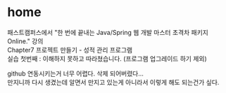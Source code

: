 # home

패스트캠퍼스에서 "한 번에 끝내는 Java/Spring 웹 개발 마스터 초격차 패키지 Online." 강의<br>
Chapter7 프로젝트 만들기 - 성적 관리 프로그램<br>
실습 첫번째 : 이해하지 못하고 따라쳤습니다. (프로그램 업그레이드 하기 제외)<br>

github 연동시키는거 너무 어렵다. 삭제 되어버렸다...<br>
만지니까 다시 생겼는데 알면서 만지고 있는게 아니라서 이렇게 해도 되는건가 싶다.<br>
